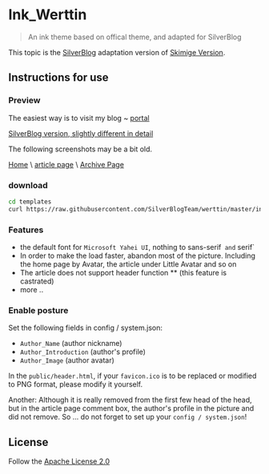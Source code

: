 # Ink_Werttin

> An ink theme based on offical theme, and adapted for SilverBlog

This topic is the [SilverBlog](https://github.com/SilverBlogTeam/SilverBlog) adaptation version of [Skimige Version](https://github.com/Skimige/ink_Werttin).

## Instructions for use

### Preview

The easiest way is to visit my blog ~ [portal](http://ikevin.in)

[SilverBlog version, slightly different in detail](https://www.tcdw.net/)

The following screenshots may be a bit old.

[Home](https://cloud.githubusercontent.com/assets/9017470/10266999/daf3a772-6ab1-11e5-9449-5bcc47eabbc7.gif) \ [article page](https://cloud.githubusercontent.com/assets/9017470/10267001/06981ca0-6ab2-11e5-9f6e-ad007b3e66b6.gif) \ [Archive Page](https://cloud.githubusercontent.com/assets/9017470/10267003/26286408-6ab2-11e5-97b4-1cf25b14a98a.gif)

### download

```bash
cd templates
curl https://raw.githubusercontent.com/SilverBlogTeam/werttin/master/install.sh | bash
```

### Features

* the default font for `Microsoft Yahei UI`, nothing to sans-serif` and` serif`
* In order to make the load faster, abandon most of the picture. Including the home page by Avatar, the article under Little Avatar and so on
* The article does not support header function ** (this feature is castrated)
* more ..

### Enable posture

Set the following fields in config / system.json:

* `Author_Name` (author nickname)
* `Author_Introduction` (author's profile)
* `Author_Image` (author avatar)

In the `public/header.html`, if your `favicon.ico` is to be replaced or modified to PNG format, please modify it yourself.

Another: Although it is really removed from the first few head of the head, but in the article page comment box, the author's profile in the picture and did not remove.
So ... do not forget to set up your `config / system.json`!

## License

Follow the [Apache License 2.0](https://github.com/SilverBlogTeam/werttin/blob/master/LICENSE)
